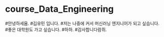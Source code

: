 # course_Data_Engineering

#안녕하세욤.
#김유민 입니다.
#저는 나중에 커서 머신러닝 엔지니어가 되고 싶습니다.
#좋은 대학원도 가고 싶습니다.
#하하.
#감사합니다람쥐.
